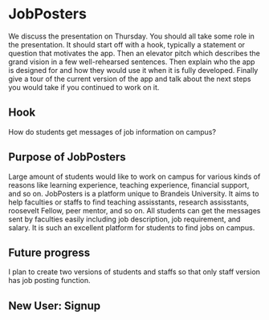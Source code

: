 # JobPosters

We discuss the presentation on Thursday. You should all take some role in the presentation. It should start off with a hook, typically a statement or question that motivates the app. Then an elevator pitch which describes the grand vision in a few well-rehearsed sentences. Then explain who the app is designed for and how they would use it when it is fully developed.  Finally give a tour of the current version of the app and talk about the next steps you would take if you continued to work on it.

## Hook

How do students get messages of job information on campus? 

## Purpose of JobPosters

Large amount of students would like to work on campus for various kinds of reasons like learning experience, teaching experience, financial support, and so on. JobPosters is a platform unique to Brandeis University. It aims to help faculties or staffs to find teaching assisstants, research assisstants, roosevelt Fellow, peer mentor, and so on. All students can get the messages sent by faculties easily including job description, job requirement, and salary. It is such an excellent platform for students to find jobs on campus.

## Future progress

I plan to create two versions of students and staffs so that only staff version has job posting function.

## New User: Signup

